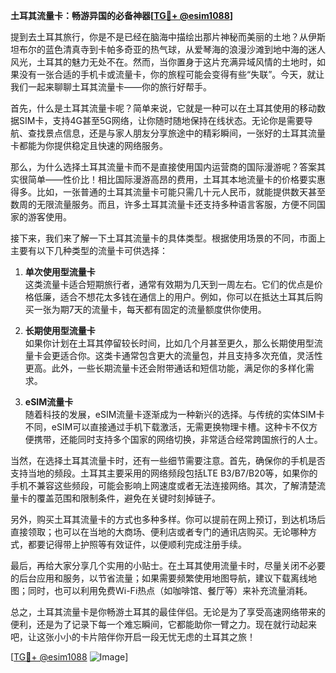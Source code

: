 **土耳其流量卡：畅游异国的必备神器[[TG💪+ @esim1088](https://t.me/s/esim1088)]**

提到去土耳其旅行，你是不是已经在脑海中描绘出那片神秘而美丽的土地？从伊斯坦布尔的蓝色清真寺到卡帕多奇亚的热气球，从爱琴海的浪漫沙滩到地中海的迷人风光，土耳其的魅力无处不在。然而，当你置身于这片充满异域风情的土地时，如果没有一张合适的手机卡或流量卡，你的旅程可能会变得有些“失联”。今天，就让我们一起来聊聊土耳其流量卡——你的旅行好帮手。

首先，什么是土耳其流量卡呢？简单来说，它就是一种可以在土耳其使用的移动数据SIM卡，支持4G甚至5G网络，让你随时随地保持在线状态。无论你是需要导航、查找景点信息，还是与家人朋友分享旅途中的精彩瞬间，一张好的土耳其流量卡都能为你提供稳定且快速的网络服务。

那么，为什么选择土耳其流量卡而不是直接使用国内运营商的国际漫游呢？答案其实很简单——性价比！相比国际漫游高昂的费用，土耳其本地流量卡的价格要实惠得多。比如，一张普通的土耳其流量卡可能只需几十元人民币，就能提供数天甚至数周的无限流量服务。而且，许多土耳其流量卡还支持多种语言客服，方便不同国家的游客使用。

接下来，我们来了解一下土耳其流量卡的具体类型。根据使用场景的不同，市面上主要有以下几种类型的流量卡可供选择：

1. **单次使用型流量卡**  
   这类流量卡适合短期旅行者，通常有效期为几天到一周左右。它们的优点是价格低廉，适合不想花太多钱在通信上的用户。例如，你可以在抵达土耳其后购买一张为期7天的流量卡，每天都有固定的流量额度供你使用。

2. **长期使用型流量卡**  
   如果你计划在土耳其停留较长时间，比如几个月甚至更久，那么长期使用型流量卡会更适合你。这类卡通常包含更大的流量包，并且支持多次充值，灵活性更高。此外，一些长期流量卡还会附带通话和短信功能，满足你的多样化需求。

3. **eSIM流量卡**  
   随着科技的发展，eSIM流量卡逐渐成为一种新兴的选择。与传统的实体SIM卡不同，eSIM可以直接通过手机下载激活，无需更换物理卡槽。这种卡不仅方便携带，还能同时支持多个国家的网络切换，非常适合经常跨国旅行的人士。

当然，在选择土耳其流量卡时，还有一些细节需要注意。首先，确保你的手机是否支持当地的频段。土耳其主要采用的网络频段包括LTE B3/B7/B20等，如果你的手机不兼容这些频段，可能会影响上网速度或者无法连接网络。其次，了解清楚流量卡的覆盖范围和限制条件，避免在关键时刻掉链子。

另外，购买土耳其流量卡的方式也多种多样。你可以提前在网上预订，到达机场后直接领取；也可以在当地的大商场、便利店或者专门的通讯店购买。无论哪种方式，都要记得带上护照等有效证件，以便顺利完成注册手续。

最后，再给大家分享几个实用的小贴士。在土耳其使用流量卡时，尽量关闭不必要的后台应用和服务，以节省流量；如果需要频繁使用地图导航，建议下载离线地图；同时，也可以利用免费Wi-Fi热点（如咖啡馆、餐厅等）来补充流量消耗。

总之，土耳其流量卡是你畅游土耳其的最佳伴侣。无论是为了享受高速网络带来的便利，还是为了记录下每一个难忘瞬间，它都能助你一臂之力。现在就行动起来吧，让这张小小的卡片陪伴你开启一段无忧无虑的土耳其之旅！

[[TG💪+ @esim1088](https://t.me/s/esim1088) ![Image](https://i.postimg.cc/4NQfJmqS/Snipaste-2025-05-13-00-14-12.png)]